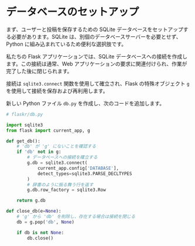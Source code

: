 # データベースのセットアップ

まず、ユーザーと投稿を保存するための SQLite データベースをセットアップする必要があります。SQLite は、別個のデータベースサーバーを必要とせず、Python に組み込まれているため便利な選択肢です。

私たちの Flask アプリケーションでは、SQLite データベースへの接続を作成します。この接続は通常、Web アプリケーションの要求に関連付けられ、作業が完了した後に閉じられます。

接続は `sqlite3.connect` 関数を使用して確立され、Flask の特殊オブジェクト `g` を使用して接続を保存および再利用します。

新しい Python ファイル `db.py` を作成し、次のコードを追加します。

```python
# flaskr/db.py

import sqlite3
from flask import current_app, g

def get_db():
    # 'db' が 'g' にないことを確認する
    if 'db' not in g:
        # データベースへの接続を確立する
        g.db = sqlite3.connect(
            current_app.config['DATABASE'],
            detect_types=sqlite3.PARSE_DECLTYPES
        )
        # 辞書のように振る舞う行を返す
        g.db.row_factory = sqlite3.Row

    return g.db

def close_db(e=None):
    # 'g' から 'db' を削除し、存在する場合は接続を閉じる
    db = g.pop('db', None)

    if db is not None:
        db.close()
```
